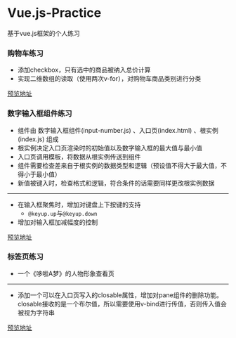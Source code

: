 # Vue.js-Practice
基于vue.js框架的个人练习

### 购物车练习

- 添加checkbox，只有选中的商品被纳入总价计算
- 实现二维数组的读取（使用两次v-for），对购物车商品类别进行分类

[预览地址](https://syinho.github.io/Vue.js-Practice/%E8%B4%AD%E7%89%A9%E8%BD%A6%E7%BB%83%E4%B9%A0/%E8%B4%AD%E7%89%A9%E8%BD%A6.html)

### 数字输入框组件练习
- 组件由 数字输入框组件(input-number.js) 、入口页(index.html) 、根实例(index.js) 组成
- 根实例决定入口页渲染时的初始值以及数字输入框的最大值与最小值
- 入口页调用模板，将数据从根实例传送到组件
- 组件需要检查差来自于根实例的数据类型和逻辑（预设值不得大于最大值，不得小于最小值）
- 新值被键入时，检查格式和逻辑，符合条件的话需要同样更改根实例数据
******
- 在输入框聚焦时，增加对键盘上下按键的支持
  - `@keyup.up`与`@keyup.down`
- 增加对输入框加减幅度的控制

[预览地址](https://syinho.github.io/Vue.js-Practice/%E6%95%B0%E5%AD%97%E8%BE%93%E5%85%A5%E6%A1%86%E7%BB%84%E4%BB%B6/index.html)

### 标签页练习
- 一个《哆啦A梦》的人物形象查看页
******
- 添加一个可以在入口页写入的closable属性，增加对pane组件的删除功能。closable接收的是一个布尔值，所以需要使用v-bind进行传值，否则传入值会被视为字符串

[预览地址](https://syinho.github.io/Vue.js-Practice/%E6%A0%87%E7%AD%BE%E9%A1%B5%E7%BB%83%E4%B9%A0/index.html)